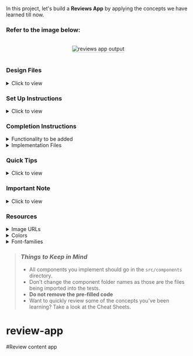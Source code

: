 In this project, let's build a **Reviews App** by applying the concepts we have learned till now.

### Refer to the image below:

<br/>
<div style="text-align: center;">
<img src="https://assets.ccbp.in/frontend/content/react-js/reviews-app-output-v2.gif" alt="reviews app output" style="max-width:70%;box-shadow:0 2.8px 2.2px rgba(0, 0, 0, 0.12)">
</div>
<br/>

### Design Files

<details>
<summary>Click to view</summary>

- [Extra Small (Size < 576px), Small (Size >= 576px)](https://assets.ccbp.in/frontend/content/react-js/reviews-app-sm-output.png)
- [Medium (Size >= 768px), Large (Size >= 992px) and Extra Large (Size >= 1200px)](https://assets.ccbp.in/frontend/content/react-js/reviews-app-lg-output.png)

</details>

### Set Up Instructions

<details>
<summary>Click to view</summary>

- Download dependencies by running `npm install`
- Start up the app using `npm start`
</details>

### Completion Instructions

<details>
<summary>Functionality to be added</summary>
<br/>

The app must have the following functionalities

- When the left arrow is clicked, then the previous review details should be displayed
- When the right arrow is clicked, then the next review details should be displayed
- If the review that is being displayed is the first in the list of reviews
  - There should not be any state change when the left arrow is clicked
- If the review that is being displayed is the last in the list of reviews
  - There should not be any state change when the right arrow is clicked
- The `ReviewsCarousel` component receives the `reviewsList` as a prop. It consists of a list of review objects with the following properties in each review object

  |     Key     | Data Type |
  | :---------: | :-------: |
  |   imgUrl    |  String   |
  |  username   |  String   |
  | companyName |  String   |
  | description |  String   |

</details>

<details>
<summary>Implementation Files</summary>
<br/>

Use these files to complete the implementation:

- `src/components/ReviewsCarousel/index.js`
- `src/components/ReviewsCarousel/index.css`
</details>

### Quick Tips

<details>
<summary>Click to view</summary>
<br>

- You can use the `cursor` CSS property to specify the mouse cursor to be displayed when pointing over an element

  ```
    cursor: pointer;
  ```

  <br/>
   <img src="https://assets.ccbp.in/frontend/content/react-js/cursor-pointer-img.png" alt="cursor pointer" style="width:100px" />

- You can use the below `outline` CSS property for buttons and input elements to remove the highlighting when the elements are clicked

  ```
    outline: none;
  ```

</details>

### Important Note

<details>
<summary>Click to view</summary>

<br/>

**The following instructions are required for the tests to pass**

- The button to check the previous review should have the data-testid attribute with value as **leftArrow**
- The button to check the next review should have the data-testid attribute with value as **rightArrow**
- The profile images should have the alt as the value of the key `username` from each review object provided
</details>

### Resources

<details>
<summary>Image URLs</summary>

- [https://assets.ccbp.in/frontend/react-js/reviews-bg.png](https://assets.ccbp.in/frontend/react-js/reviews-bg.png)
- [https://assets.ccbp.in/frontend/react-js/left-arrow-img.png](https://assets.ccbp.in/frontend/react-js/left-arrow-img.png) alt should be **left arrow**
- [https://assets.ccbp.in/frontend/react-js/right-arrow-img.png](https://assets.ccbp.in/frontend/react-js/right-arrow-img.png) alt should be **right arrow**

</details>

<details>
<summary>Colors</summary>

<br/>

<div style="background-color: #ffffff ; width: 150px; padding: 10px; color: black">Hex: #ffffff</div>
<div style="background-color: #171f46 ; width: 150px; padding: 10px; color: white">Hex: #171f46</div>

</details>

<details>
<summary>Font-families</summary>

- Roboto

</details>

> ### _Things to Keep in Mind_
>
> - All components you implement should go in the `src/components` directory.
> - Don't change the component folder names as those are the files being imported into the tests.
> - **Do not remove the pre-filled code**
> - Want to quickly review some of the concepts you’ve been learning? Take a look at the Cheat Sheets.
# review-app
#Review content app
